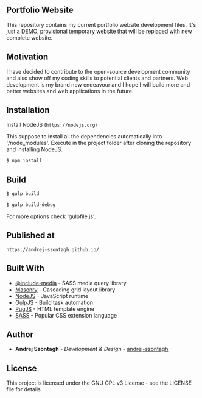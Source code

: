 ## Portfolio Website

This repository contains my current portfolio website development files.
It's just a DEMO, provisional temporary website that will be replaced with new complete website.

## Motivation

I have decided to contribute to the open-source development community and also show off my coding skills to potential clients and partners. Web development is my brand new endeavour and I hope I will build more and better websites and web applications in the future.

## Installation

Install NodeJS (`https://nodejs.org`)

This suppose to install all the dependencies automatically into '/node_modules'.
Execute in the project folder after cloning the repository and installing NodeJS.

```bash
$ npm install
```

## Build

```bash
$ gulp build
```
```bash
$ gulp build-debug
```

For more options check 'gulpfile.js'.

## Published at

`https://andrej-szontagh.github.io/`

## Built With

* [@include-media](https://include-media.com/) - SASS media query library
* [Masonry](https://masonry.desandro.com/) - Cascading grid layout library
* [NodeJS](https://nodejs.org) - JavaScript runtime
* [GulpJS](https://gulpjs.com/) - Build task automation
* [PugJS](https://pugjs.org) - HTML template engine
* [SASS](https://sass-lang.com/) - Popular CSS extension language

## Author

* **Andrej Szontagh** - *Development & Design* - [andrej-szontagh](https://github.com/andrej-szontagh)

## License

This project is licensed under the GNU GPL v3 License - see the LICENSE file for details
